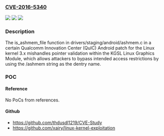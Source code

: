 ### [CVE-2016-5340](https://cve.mitre.org/cgi-bin/cvename.cgi?name=CVE-2016-5340)
![](https://img.shields.io/static/v1?label=Product&message=n%2Fa&color=blue)
![](https://img.shields.io/static/v1?label=Version&message=n%2Fa&color=blue)
![](https://img.shields.io/static/v1?label=Vulnerability&message=n%2Fa&color=brighgreen)

### Description

The is_ashmem_file function in drivers/staging/android/ashmem.c in a certain Qualcomm Innovation Center (QuIC) Android patch for the Linux kernel 3.x mishandles pointer validation within the KGSL Linux Graphics Module, which allows attackers to bypass intended access restrictions by using the /ashmem string as the dentry name.

### POC

#### Reference
No PoCs from references.

#### Github
- https://github.com/thdusdl1219/CVE-Study
- https://github.com/xairy/linux-kernel-exploitation

